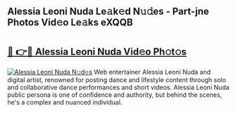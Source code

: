 ## Alessia Leoni Nuda Le𝚊k𝚎d N𝚞𝚍es - Part-jne Photos Vid𝚎o Le𝚊ks eXQQB

# <h2><a href="http://fbc8tb.evod.top/?m=Alessia+Leoni+Nuda">🔗 👉🔴 Alessia Leoni Nuda Vid𝚎o Ph𝚘t𝚘s</a></h2>

[![Alessia Leoni Nuda N𝚞d𝚎s](https://i.imgur.com/8V9OHl7.gif)](http://fbc8tb.evod.top/?m=Alessia+Leoni+Nuda)
Web entertainer Alessia Leoni Nuda and digital artist, renowned for posting dance and lifestyle content through solo and collaborative dance performances and short videos. Alessia Leoni Nuda public persona is one of confidence and authority, but behind the scenes, he's a complex and nuanced individual. 
